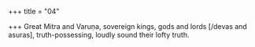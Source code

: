 +++
title = "04"

+++
Great Mitra and Varuṇa, sovereign kings, gods and lords [/devas and  asuras],
truth-possessing, loudly sound their lofty truth.